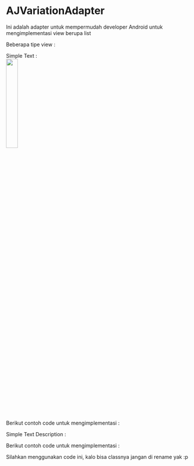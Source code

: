 # AJVariationAdapter

Ini adalah adapter untuk mempermudah developer Android untuk mengimplementasi view berupa list

Beberapa tipe view :

Simple Text :
</br>
<img src="../assets/screenshots/view_holder_simple_text.png" width="25%" height="25%">
  
Berikut contoh code untuk mengimplementasi :

<insert code here>
  
Simple Text Description :

<insert screenshot here>
  
Berikut contoh code untuk mengimplementasi :

<insert code here>
  
Silahkan menggunakan code ini, kalo bisa classnya jangan di rename yak :p
